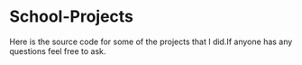 School-Projects
===============

Here is the source code for some of the projects that I did.If anyone has any questions feel free to ask.
